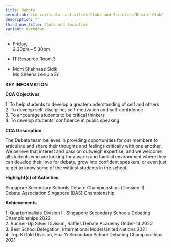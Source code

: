 ```yaml
---
title: Debate
permalink: /co-curricular-activities/Clubs-and-Societies/Debate-Club/
description: ""
third_nav_title: Clubs and Societies
variant: markdown
---
```



*   Friday,  
    2.30pm – 5.30pm

  

*   IT Resource Room 3

  

*   Mdm Shahnaaz Sidik  
     Ms Sheena Lee Jia En
		
		
**KEY INFORMATION**

**CCA Objectives**

1\. To help students to develop a greater understanding of self and others<br>
2\. To develop self-discipline, self-motivation and self-confidence<br>
3\. To encourage students to be critical thinkers<br>
4\. To develop students’ confidence in public speaking

**CCA Description**

The Debate team believes in providing opportunities for our members to articulate and share their thoughts and feelings critically with one another. We believe that interest and passion outweigh expertise, and we welcome all students who are looking for a warm and familial environment where they can develop their love for debate, grow into confident speakers, or even just to get to know some of the wittiest students in the school.

**Highlight(s) of Activities**

Singapore Secondary Schools Debate Championships (Division II)<br>
Debate Association Singapore (DAS) Championship

**Achievements**

1\. Quarterfinalists Division II, Singapore Secondary Schools Debating Championships 2022<br> 
2. Runner-Up Silver Division, Raffles Debate Academy Under-14 2022<br> 
3. Best School Delegation, International Model United Nations 2021<br> 
4. Top 8 Gold Division, Hua Yi Secondary School Debating Championships 2021